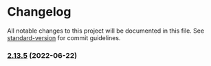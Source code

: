 # Changelog

All notable changes to this project will be documented in this file. See [standard-version](https://github.com/conventional-changelog/standard-version) for commit guidelines.

### [2.13.5](https://github.com/forcedotcom/sfdx-scanner/compare/v2.10.1000-rc...v2.13.5) (2022-06-22)
